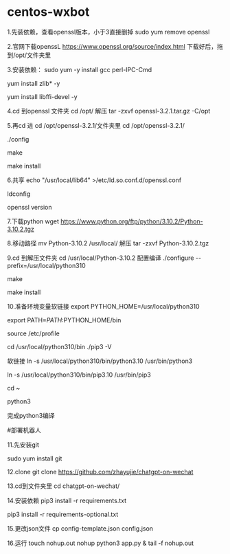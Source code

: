 # centos-wxbot
1.先装依赖，查看openssl版本，小于3直接删掉 sudo yum remove openssl

2.官网下载openssL  https://www.openssl.org/source/index.html
下载好后，拖到/opt/文件夹里

3.安装依赖：
sudo yum -y install gcc perl-IPC-Cmd

yum install zlib* -y

yum install libffi-devel -y

4.cd 到openssl 文件夹
cd /opt/
解压
tar -zxvf openssl-3.2.1.tar.gz -C/opt

5.再cd 进   cd /opt/openssl-3.2.1/文件夹里
cd /opt/openssl-3.2.1/

./config


make


make install

6.共享
echo "/usr/local/lib64" >/etc/ld.so.conf.d/openssl.conf

ldconfig

openssl version

7.下载python
wget https://www.python.org/ftp/python/3.10.2/Python-3.10.2.tgz

8.移动路径
mv Python-3.10.2 /usr/local/
解压
tar -zxvf Python-3.10.2.tgz

9.cd 到解压文件夹
cd /usr/local/Python-3.10.2
配置编译
./configure --prefix=/usr/local/python310


make


make install

10.准备环境变量软链接
export PYTHON_HOME=/usr/local/python310

export PATH=$PATH:$PYTHON_HOME/bin

source /etc/profile

cd /usr/local/python310/bin
./pip3 -V

软链接
ln -s /usr/local/python310/bin/python3.10  /usr/bin/python3

ln -s /usr/local/python310/bin/pip3.10  /usr/bin/pip3

cd ~

python3

完成python3编译

#部署机器人

11.先安装git

sudo yum install git

12.clone
git clone https://github.com/zhayujie/chatgpt-on-wechat

13.cd到文件夹里
cd chatgpt-on-wechat/

14.安装依赖
pip3 install -r requirements.txt

pip3 install -r requirements-optional.txt

15.更改json文件
cp config-template.json config.json

16.运行
touch nohup.out
nohup python3 app.py & tail -f nohup.out
